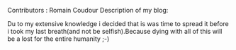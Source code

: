 Contributors :
Romain Coudour
Description of my blog:

Du to my extensive knowledge i decided that is was time to spread it before i took my last breath(and not be selfish).Because dying 
with all of this will be a lost for the entire humanity ;-)
